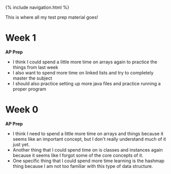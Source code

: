 {% include navigation.html %}

This is where all my test prep material goes! 

# Week 1

**AP Prep**
- I think I could spend a little more time on arrays again to practice the things from last week
- I also want to spend more time on linked lists and try to completely master the subject
- I should also practice setting up more java files and practice running a proper program

# Week 0

**AP Prep**
- I think I need to spend a little more time on arrays and things because it seems like an important concept, but I don't really understand much of it just yet. 
- Another thing that I could spend time on is classes and instances again because it seems like I forgot some of the core concepts of it. 
- One specific thing that I could spend more time learning is the hashmap thing because I am not too familiar with this type of data structure. 
